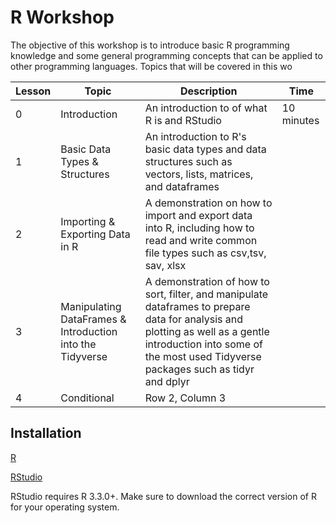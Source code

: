 # R Workshop

The objective of this workshop is to introduce basic R programming knowledge and some general programming concepts that can be applied to other programming languages.
Topics that will be covered in this wo

| Lesson | Topic | Description | Time |
|----------|----------|----------|----------|
| 0 | Introduction | An introduction to of what R is and RStudio | 10 minutes|
| 1 | Basic Data Types & Structures | An introduction to R's basic data types and data structures such as vectors, lists, matrices, and dataframes | |
| 2 | Importing & Exporting Data in R | A demonstration on how to import and export data into R, including how to read and write common file types such as csv,tsv, sav, xlsx| |
| 3 | Manipulating DataFrames & Introduction into the Tidyverse | A demonstration of how to sort, filter, and manipulate dataframes to prepare data for analysis and plotting as well as a gentle introduction into some of the most used Tidyverse packages such as tidyr and dplyr | 
| 4 | Conditional | Row 2, Column 3 |

## Installation
[R](https://cran.rstudio.com/)

[RStudio](https://posit.co/download/rstudio-desktop/)

RStudio requires R 3.3.0+. Make sure to download the correct version of R for your operating system.

